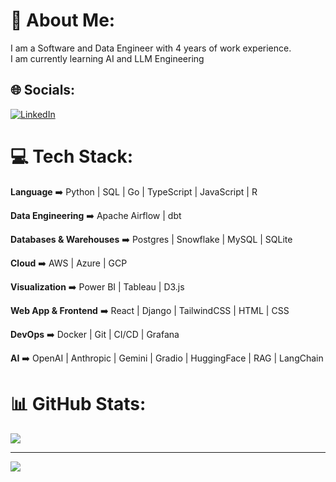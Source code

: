 # 💫 About Me:
I am a Software and Data Engineer with 4 years of work experience.<br>I am currently learning AI and LLM Engineering


## 🌐 Socials:
[![LinkedIn](https://img.shields.io/badge/LinkedIn-%230077B5.svg?logo=linkedin&logoColor=white)](https://linkedin.com/in/teguh-samudra) 

# 💻 Tech Stack:

**Language** ➡️ Python | SQL | Go | TypeScript | JavaScript | R

**Data Engineering** ➡️ Apache Airflow | dbt 

**Databases & Warehouses** ➡️ Postgres | Snowflake | MySQL | SQLite

**Cloud** ➡️ AWS | Azure | GCP

**Visualization** ➡️ Power BI | Tableau | D3.js

**Web App & Frontend** ➡️ React | Django | TailwindCSS | HTML | CSS

**DevOps** ➡️ Docker | Git | CI/CD | Grafana

**AI** ➡️ OpenAI | Anthropic | Gemini | Gradio | HuggingFace | RAG | LangChain

# 📊 GitHub Stats:
![](https://github-readme-stats.vercel.app/api/top-langs/?username=teguhsam&theme=radical&hide_border=false&include_all_commits=true&count_private=true&layout=compact&hide=jupyter%20notebook)

---
[![](https://visitcount.itsvg.in/api?id=teguhsam&icon=0&color=0)](https://visitcount.itsvg.in)

<!-- Proudly created with GPRM ( https://gprm.itsvg.in ) -->
